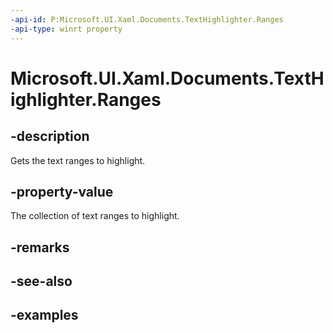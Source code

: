 ```yaml
---
-api-id: P:Microsoft.UI.Xaml.Documents.TextHighlighter.Ranges
-api-type: winrt property
---
```


<!-- Property syntax.
public IVector<TextRange> Ranges { get; }
-->

# Microsoft.UI.Xaml.Documents.TextHighlighter.Ranges

## -description

Gets the text ranges to highlight.

## -property-value

The collection of text ranges to highlight.

## -remarks

## -see-also

## -examples


